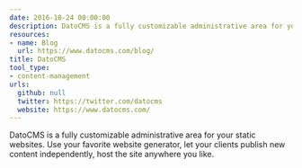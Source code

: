 ```yaml
---
date: 2016-10-24 00:00:00
description: DatoCMS is a fully customizable administrative area for your static websites.
resources:
- name: Blog
  url: https://www.datocms.com/blog/
title: DatoCMS
tool_type:
- content-management
urls:
  github: null
  twitter: https://twitter.com/datocms
  website: https://www.datocms.com/
---
```


DatoCMS is a fully customizable administrative area for your static websites. Use your favorite website generator, let your clients publish new content independently, host the site anywhere you like.